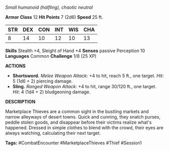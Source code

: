 *Small humanoid (halfling), chaotic neutral*

**Armor Class** 12
**Hit Points** 7 (2d6)
**Speed** 25 ft.

| STR | DEX | CON | INT | WIS | CHA |
|-----|-----|-----|-----|-----|-----|
| 8   | 14  | 10  | 12  | 10  | 13  |

**Skills** Stealth +4, Sleight of Hand +4
**Senses** passive Perception 10
**Languages** Common
**Challenge** 1/8 (25 XP)

**ACTIONS**

- **Shortsword.** *Melee Weapon Attack:* +4 to hit, reach 5 ft., one target. *Hit:* 5 (1d6 + 2) piercing damage.
- **Sling.** *Ranged Weapon Attack:* +4 to hit, range 30/120 ft., one target. *Hit:* 4 (1d4 + 2) bludgeoning damage.

**DESCRIPTION**

Marketplace Thieves are a common sight in the bustling markets and narrow alleyways of desert towns. Quick and cunning, they snatch purses, peddle stolen goods, and disappear before their victims realize what's happened. Dressed in simple clothes to blend with the crowd, their eyes are always watching, calculating their next target.

**Tags:** #CombatEncounter #MarketplaceThieves #Thief #Session1
